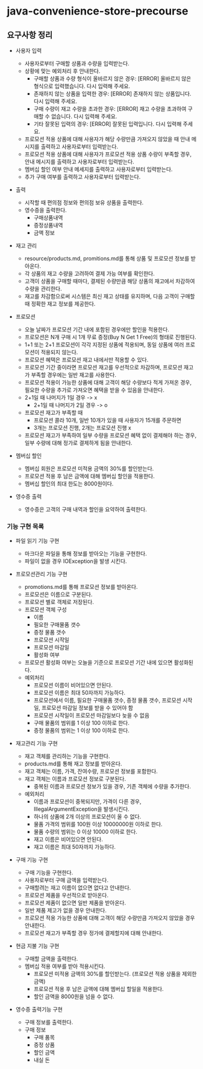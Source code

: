 # java-convenience-store-precourse


## 요구사항 정리

* 사용자 입력
  * 사용자로부터 구매할 상품과 수량을 입력받는다.
  * 상황에 맞는 예외처리 후 안내한다.
    * 구매할 상품과 수량 형식이 올바르지 않은 경우: [ERROR] 올바르지 않은 형식으로 입력했습니다. 다시 입력해 주세요.
    * 존재하지 않는 상품을 입력한 경우: [ERROR] 존재하지 않는 상품입니다. 다시 입력해 주세요.
    * 구매 수량이 재고 수량을 초과한 경우: [ERROR] 재고 수량을 초과하여 구매할 수 없습니다. 다시 입력해 주세요.
    * 기타 잘못된 입력의 경우: [ERROR] 잘못된 입력입니다. 다시 입력해 주세요.
  * 프로모션 적용 상품에 대해 사용자가 해당 수량만큼 가져오지 않았을 때 안내 메시지를 출력하고 사용자로부터 입력받는다.
  * 프로모션 적용 상품에 대해 사용자가 프로모션 적용 상품 수량이 부족할 경우, 안내 메시지를 출력하고 사용자로부터 입력받는다.
  * 멤버십 할인 여부 안내 메세지를 출력하고 사용자로부터 입력받는다.
  * 추가 구매 여부를 출력하고 사용자로부터 입력받는다.

* 출력
  * 시작할 때 편의점 정보와 편의점 보유 상품을 출력한다.
  * 영수증을 출력한다.
    * 구매상품내역
    * 증정상품내역
    * 금액 정보

* 재고 관리
  * resource/products.md, promitions.md를 통해 상품 및 프로모션 정보를 받아온다.
  * 각 상품의 재고 수량을 고려하여 결제 가능 여부를 확인한다.
  * 고객이 상품을 구매할 때마다, 결제된 수량만큼 해당 상품의 재고에서 차감하여 수량을 관리한다.
  * 재고를 차감함으로써 시스템은 최신 재고 상태를 유지하며, 다음 고객이 구매할 때 정확한 재고 정보를 제공한다.


* 프로모션
  * 오늘 날짜가 프로모션 기간 내에 포함된 경우에만 할인을 적용한다.
  * 프로모션은 N개 구매 시 1개 무료 증정(Buy N Get 1 Free)의 형태로 진행된다.
  * 1+1 또는 2+1 프로모션이 각각 지정된 상품에 적용되며, 동일 상품에 여러 프로모션이 적용되지 않는다.
  * 프로모션 혜택은 프로모션 재고 내에서만 적용할 수 있다.
  * 프로모션 기간 중이라면 프로모션 재고를 우선적으로 차감하며, 프로모션 재고가 부족할 경우에는 일반 재고를 사용한다.
  * 프로모션 적용이 가능한 상품에 대해 고객이 해당 수량보다 적게 가져온 경우, 필요한 수량을 추가로 가져오면 혜택을 받을 수 있음을 안내한다.
  * 2+1일 때 나머지가 1일 경우 -> x
      * 2+1일 때 나머지가 2일 경우 -> o
  * 프로모션 재고가 부족할 때
      * 프로모션 콜라 10개, 일반 10개가 있을 때 사용자가 15개를 주문하면
      * 3개는 프로모션 진행, 2개는 프로모션 진행 x
  * 프로모션 재고가 부족하여 일부 수량을 프로모션 혜택 없이 결제해야 하는 경우, 일부 수량에 대해 정가로 결제하게 됨을 안내한다.



* 멤버십 할인
  * 멤버십 회원은 프로모션 미적용 금액의 30%를 할인받는다.
  * 프로모션 적용 후 남은 금액에 대해 멤버십 할인을 적용한다.
  * 멤버십 할인의 최대 한도는 8000원이다.


* 영수증 출력
  * 영수증은 고객의 구매 내역과 할인을 요약하여 출력한다.


### 기능 구현 목록

* 파일 읽기 기능 구현
  * 마크다운 파일을 통해 정보를 받아오는 기능을 구현한다.
  * 파일이 없을 경우 IOException을 발생 시킨다.


* 프로모션관리 기능 구현
  * promotions.md를 통해 프로모션 정보를 받아온다.
  * 프로모션은 이름으로 구분된다.
  * 프로모션 별로 객체로 저장된다.
  * 프로모션 객체 구성
    * 이름
    * 필요한 구매물품 갯수
    * 증정 물품 갯수
    * 프로모션 시작일
    * 프로모션 마감일
    * 활성화 여부
  * 프로모션 활성화 여부는 오늘을 기준으로 프로모션 기간 내에 있으면 활성화된다.
  * 예외처리
    * 프로모션 이름이 비어있으면 안된다.
    * 프로모션 이름은 최대 50자까지 가능하다.
    * 프로모션에서 이름, 필요한 구매물품 갯수, 증정 물품 갯수, 프로모션 시작일, 프로모션 마감일 정보를 받을 수 있어야 함
    * 프로모션 시작일이 프로모션 마감일보다 늦을 수 없음
    * 구매 물품의 범위를 1 이상 100 이하로 한다.
    * 증정 물품의 범위는 1 이상 100 이하로 한다.


* 재고관리 기능 구현
  * 재고 객체를 관리하는 기능을 구현한다.
  * products.md를 통해 재고 정보를 받아온다.
  * 재고 객체는 이름, 가격, 잔여수량, 프로모션 정보를 포함한다.
  * 재고 객체는 이름과 프로모션 정보로 구분된다.
    * 중복된 이름과 프로모션 정보가 있을 경우, 기존 객체에 수량을 추가한다.
  * 예외처리
    * 이름과 프로모션이 중복되지만, 가격이 다른 경우, IllegalArgumentException을 발생시킨다.
    * 하나의 상품에 2개 이상의 프로모션이 올 수 없다.
    * 물품 가격의 범위를 100원 이상 10000000원 이하로 한다.
    * 물품 수량의 범위는 0 이상 10000 이하로 한다.
    * 재고 이름은 비어있으면 안된다.
    * 재고 이름은 최대 50자까지 가능하다.


* 구매 기능 구현
  * 구매 기능을 구현한다.
  * 사용자로부터 구매 금액을 입력받는다.
  * 구매할려는 재고 이름이 없으면 없다고 안내한다.
  * 프로모션 제품을 우선적으로 받아온다.
  * 프로모션 제품이 없으면 일반 제품을 받아온다.
  * 일반 제품 제고가 없을 경우 안내한다.
  * 프로모션 적용 가능한 상품에 대해 고객이 해당 수량만큼 가져오지 않았을 경우 안내한다.
  * 프로모션 재고가 부족할 경우 정가에 결제할지에 대해 안내한다.

* 현금 지불 기능 구현
  * 구매할 금액을 출력한다.
  * 멤버십 적용 여부를 받아 적용시킨다.
    * 프로모션 미적용 금액의 30%를 할인받는다. (프로모션 적용 상품을 제외한 금액)
    * 프로모션 적용 후 남은 금액에 대해 멤버십 할일을 적용한다.
    * 할인 금액을 8000원을 넘을 수 없다.

* 영수증 출력기능 구현
  * 구매 정보를 출력한다.
  * 구매 정보
    * 구매 품목
    * 증정 상품
    * 할인 금액
    * 내실 돈
    
